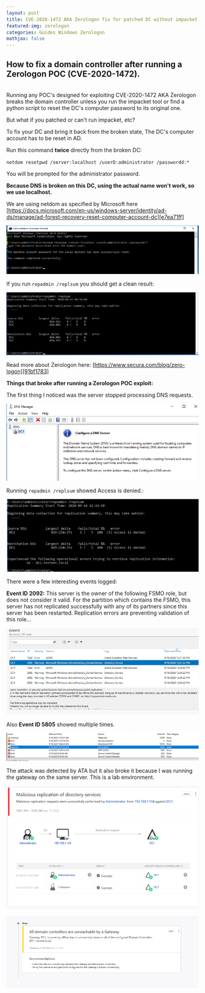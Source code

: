 ```yaml
---
layout: post
title: CVE-2020-1472 AKA Zerologon fix for patched DC without impacket
featured-img: zerologon
categories: Guides Windows Zerologon
mathjax: false
---
```


## How to fix a domain controller after running a Zerologon POC (CVE-2020-1472).
<br>
Running any POC's designed for exploiting CVE-2020-1472 AKA Zerologon breaks the domain controller unless you run the impacket tool or find a python script to reset the DC's computer password to its original one.

But what if you patched or can't run impacket, etc?

To fix your DC and bring it back from the broken state, The DC's computer account has to be reset in AD.

Run this command **twice** directly from the broken DC:

`netdom resetpwd /server:localhost /userD:administrator /passwordd:*`

You will be prompted for the administrator password.

**Because DNS is broken on this DC, using the actual name won't work, so we use localhost.**

We are using netdom as specified by Microsoft here [https://docs.microsoft.com/en-us/windows-server/identity/ad-ds/manage/ad-forest-recovery-reset-computer-account-dc][e7ea71ff]

  [e7ea71ff]: https://docs.microsoft.com/en-us/windows-server/identity/ad-ds/manage/ad-forest-recovery-reset-computer-account-dc "Reset DC's computer account in AD."

![netdomexample](../assets/zerologon/netdomexample.PNG)

If you run `repadmin /replsum` you should get a clean result:

![repadmin](../assets/zerologon/repadminfixed.PNG)

Read more about Zerologon here:
[https://www.secura.com/blog/zero-logon][91bf1783]

  [91bf1783]: https://www.secura.com/blog/zero-logon "Zerologon"

**Things that broke after running a Zerologon POC exploit:**

The first thing I noticed was the server stopped processing DNS requests.

![broken DNS](../assets/zerologon/brokenDNS.PNG)

Running `repadmin /replsum` showed Access is denied.:

![broken repl](../assets/zerologon/repadminbroken.PNG)

There were a few interesting events logged:

**Event ID 2092:** This server is the owner of the following FSMO role, but does not consider it valid. For the partition which contains the FSMO, this server has not replicated successfully with any of its partners since this server has been restarted. Replication errors are preventing validation of this role...

![event2092](../assets/zerologon/event2092.PNG)

Also **Event ID 5805** showed multiple times.

![event5805](../assets/zerologon/events.PNG)

The attack was detected by ATA but it also broke it because I was running the gateway on the same server. This is a lab environment.

![ATAdetection](../assets/zerologon/ATADetection.PNG)

![brokenATA](../assets/zerologon/brokenATA.PNG)
